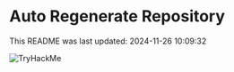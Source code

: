 # Auto Regenerate Repository

This README was last updated: 2024-11-26 10:09:32

 ![TryHackMe](https://tryhackme.com/badge/533634)